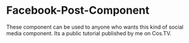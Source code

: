 # Facebook-Post-Component
These component can be used to anyone who wants this kind of social media component. Its a public tutorial published by me on Cos.TV. 
